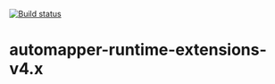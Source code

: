 [![Build status](https://ci.appveyor.com/api/projects/status/2k080c3lmg05o0dl/branch/master?svg=true)](https://ci.appveyor.com/project/aoancea/automapper-runtime-extensions-v4-x/branch/master)

# automapper-runtime-extensions-v4.x

